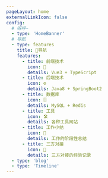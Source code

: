 ```yaml
---
pageLayout: home
externalLinkIcon: false
config:
  # 呀呼~
  - type: 'HomeBanner'
  # 导航
  - type: features
    title: 🧭导航
    features:
      - title: 前端技术
        icon: 🎨
        details: Vue3 + TypeScript
      - title: 后端技术
        icon: ⚙️
        details: Java8 + SpringBoot2
      - title: 数据库
        icon: 🗄️
        details: MySQL + Redis
      - title: 工具
        icon: 🛠️
        details: 各种工具网站
      - title: 工作小结
        icon: 📝
        details: 工作的阶段性总结
      - title: 三方对接
        icon: 🔗
        details: 三方对接的经验记录
  - type: 'blog'
  - type: 'Timeline'
---
```

